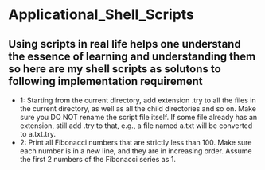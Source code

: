 # Applicational_Shell_Scripts
## Using scripts in real life helps one understand the essence of learning and understanding them so here are my shell scripts as solutons to following implementation requirement
- 1: Starting from the current directory, add extension .try to all the files in the current directory, as well as all the child directories and so on. Make sure you DO NOT rename the script file itself. If some file already has an extension, still add .try to that, e.g., a file named
a.txt will be converted to a.txt.try.
- 2:  Print all Fibonacci numbers that are strictly less than 100. Make sure each number is in a new line, and they are in increasing order. Assume the first 2 numbers of the Fibonacci series as 1.

